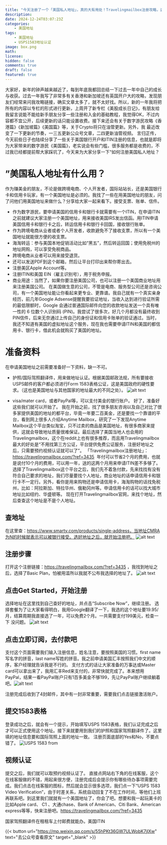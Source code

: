 ```yaml
---
title: "今天注册了一个「美国私人地址」，真的大有用处！Travelingmailbox注册攻略，这么多事竟然都要用它。"
description: 
date: 2024-12-24T03:07:23Z
categories:
    - 美国地址
tags:
    - 美国地址
    - USPS1583地址认证
image: box.png
math: 
license: 
hidden: false
comments: true
draft: false
featured: true
---
```



大家好，新年的钟声越来越近了，每到年底我都回总结一下过去一年中自己的成长与收获。过去一年我写了非常多有关香港和新加坡还有英国开户大的攻略，发现朋友们经常来问我攻略链接，确实文章太多了，就不太好找。所以，新的一年我将把所有的内容以专栏的形式进行更新，上周开了新专栏《美股成长日记》，有朋友给我留言说能不能给新手朋友分享一些注册和入金的基础教程，我觉得OK，不过内容都不宜公开，后续更新的话只能设置收费。接下来还会有关于数字游民攻略《香港篇》《新加坡篇》《美国篇》等，关于Crypto将只在油管更新。另外，我 最近改变了一下更新的节奏，一三五更新公众号文章，二四更新油管视频。
言归正传，今天前些日子也陆续分享了一些关于美国银行开户和ITIN注册的信息，也就是即将为大家带来的数字游民《美国篇》，老实说会有些门槛，很多服务都是收费的，不过我已经都提前帮大家踩坑了，今天来为大家分享一下“如何注册美国私人地址？

# ”美国私人地址有什么用？

作为赚美金的朋友，不论是做跨境电商、个人开发者，国际站站长，还是美国银行卡和信用卡玩家，有一个美国地址是必须的。我找了一些在用美国地址的朋友，问了问他们用美国地址来做什么？分享给大家一起来看下。接受支票、账单、信件。
- 作为数字游民，要申请美国的信用卡和银行卡就需要有一个ITIN，在申请ITIN之前就建议大家注册一个美国地址，用来接收美国IRS发出信函。用ITIN申请美国信用卡和银行卡之后，转运信用卡和银行卡回国，接收银行账单。
- 作为跨境电商从业者或者个人开发者，收款避免不了接收支票，所以有一个美国地址就能很方便的收支票。
- 海淘转运：参与美国本地促销活动比如“黑五”，然后转运回国；使用免税州的地址网购，可以享受免税商品。
- 跨境电商从业者可以用来接受退货。
- 还可以发送PDF到这个邮箱，然后让平台打印出来帮你寄出去。‍‍‍
- 注册美区Apple Account等。
- 注册ITIN和美国 EIN（雇主识别号），用于税务申报。
- 商业用途：当然了，如果你要注册美国公司，也可以注册一个美国商业地址用来注册美国公司。
在美国做生意的公司，不管是电商、服务型公司还是咨询公司，有一个美国地址能让你看起来更专业、更靠谱。我自己就有一个真实亲身经历，前几年Google Adsense提醒我要验证地址，当收入达到进行验证所需的最低限额时，Google 会通过普通国际邮件向您的收款地址发送一个具有唯一性的 6 位数个人识别码 (PIN)。我尝试了很多次，好几个月都没有最终收到PIN信件，后来无奈通过上传自己的身份证和信用卡账单的验证通过。当时，我还不知道有美国的虚拟地址这个服务，现在我也需要申请ITIN和美国的都信用卡、银行卡，借此机会就购买了美国的地址。

#  准备资料

在申请美国地址之前需要准备好一下资料，缺一不可。
- 护照/国际驾照翻译件，用来做地址认证。根据美国邮政法规，所有要接收USPS邮件的客户都必须进行Form 1583表格公证，这是美国政府的硬性要求。（这也是美国地址与其他国家的地址最大的不同之处）。‍
![alt text](image-5.png)

- visa/mater card，或者PayPal等，可以支付美金的银行账户。
好了，准备好这些我们就可以开始了。
我在开始之前，找了很多朋友咨询以及自己对比了很多家提供美国的地址的都平台，毕竟一年要二百美金，还是要找一个靠谱的平台，看到网上很多人介绍Anytime Mailbox，研究了一下发现Anytime Mailbox这个平台类似淘宝，只不过卖的商品是美国地址，有很多商家来提供，这就会导致地址质量很难保证。最后选择了美国当地人也会用的Travelingmailbox，这个在reddit上也有很多推荐，而且用Travelingmailbox最大的好处是“不用找第三方公证，平台提供免费公证服务，注册好地址之后，只需要预约视频认证就可以了”。
「Travelingmailbox注册地址」：<https://travelingmailbox.com/?ref=3435> 
年付可以节省2个月的费用，也就是说付10个月的费用，可以用一年，送的这两个月用来申请ITIN差不多够了。选择了Travelingmailbox这个平台之后，我们先不着急付款，先来找找有没有符合自己要求的地址，我们尽量要找个人地址，商业地址的话申请信用卡和银行卡不一定行。另外，看你是用来购物还是申请信用卡，海淘购物的话找免税州，比如：阿拉斯加、特拉华州、俄勒冈州等。申请信用卡的话可以找大城市地址比如纽约、华盛顿等。
现在打开Travelingmailbox官网，来找个地址，然后查查这个地址是不是个人地址。

## 查地址

在这里查：<https://www.smarty.com/products/single-address，当地址CMRA为N的时候就表示可以被银行接受。选好地址之后，就开始注册吧。>
![alt text](image-4.png)

## 注册步骤

打开这个注册链接：<https://travelingmailbox.com/?ref=3435> ，我找到地址之后，选择了Basic Plan，怕被用滥所以我就不公布我选择的地址了。
![alt text](image-3.png)

## 点击Get Started，开始注册

选择地址‍‍在这里找到自己查好的地址，并点击“Subscribe Now”，继续注册。‍‍‍
选择套餐‍‍为了让大家看得明白，我用Google翻译了一下，我选的这个地址要19.95/月，结算周期我直接选了一年，可以免费2个月。一共需要支付199美元，检查一下 没问题。
![alt text](image-2.png)

## 点击立即订阅，去付款吧

支付这个页面需要我们输入注册信息，姓名注意，要按照美国的习惯。first name写名字的拼音，last name写姓的拼音。我之前申请美国汇丰按照我们中文的顺序，客户经理就告诉我是不行的。
‍‍支付方式的话让大家准备的万事达或Master card可以拿出来了，我用汇丰Red来支付的，非常快就完成了。本来想用PayPal，结果一看PayPal账户只有1百多美金不够199，先让PayPal账户继续躺着吧。![alt text](image-1.png)‍‍‍‍‍‍‍‍

‍‍‍‍‍‍‍‍注册完成后收到了4封邮件，其中有一封非常重要，需要我们点击链接激活账户。

## 提交1583表格‍

登录成功之后，就会有一个提示，开始填写USPS 1583表格，我们认证完成之后才可以正式使用这个地址。接下来就要用到我们的护照和国家驾照翻译件了。这里填的地址信息要和国际驾照上面的地址一致。
注册页面底部的Yes和No，不要点错了。‍‍‍‍‍‍‍‍‍‍
![USPS 1583 from](image.png)

## 视频认证

提交之后，我们就可以取预约视频认证了。
直接点网站右下角的在线客服，这个在线客服做的不错，用起来很方便，注册完成后会提示你有哪些待办事项需要完成。我们点击在线客服的图标，然后就会显示很多选项，我们点一下“USPS 1583 Video Verification”，由于时差关系，系统自动回复了不在工作时间，等他们上班再联系吧。到这里我们就就有一个美国地址了，你会了吧。想要和我一起玩美卡的比如Apple card、 C1 、大通chase、Bank of American、Citi Bank、American express等等，快来注册吧。‍‍‍‍‍‍‍‍‍‍‍‍‍<https://travelingmailbox.com/?ref=3435>

国家驾照翻译件在租租车上付邮费就能办。‍‍‍‍‍‍‍‍‍‍美国ITIN


{{< button url="<https://mp.weixin.qq.com/s/55hPKt36GW7ULWobK7jIXw>" text="去公众号查看原文" target="_blank" >}}